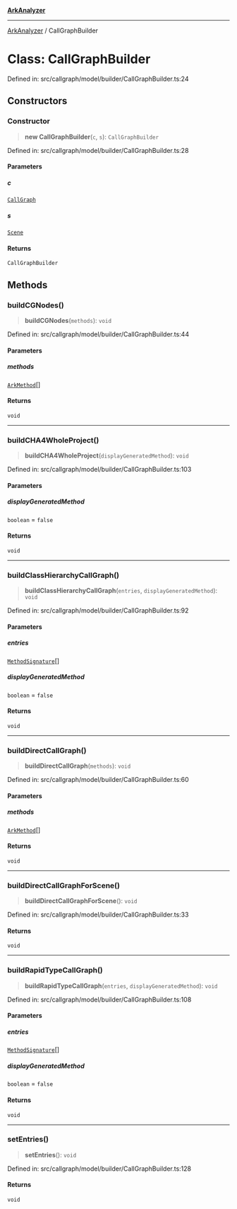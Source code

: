[**ArkAnalyzer**](../README.md)

***

[ArkAnalyzer](../globals.md) / CallGraphBuilder

# Class: CallGraphBuilder

Defined in: src/callgraph/model/builder/CallGraphBuilder.ts:24

## Constructors

### Constructor

> **new CallGraphBuilder**(`c`, `s`): `CallGraphBuilder`

Defined in: src/callgraph/model/builder/CallGraphBuilder.ts:28

#### Parameters

##### c

[`CallGraph`](CallGraph.md)

##### s

[`Scene`](Scene.md)

#### Returns

`CallGraphBuilder`

## Methods

### buildCGNodes()

> **buildCGNodes**(`methods`): `void`

Defined in: src/callgraph/model/builder/CallGraphBuilder.ts:44

#### Parameters

##### methods

[`ArkMethod`](ArkMethod.md)[]

#### Returns

`void`

***

### buildCHA4WholeProject()

> **buildCHA4WholeProject**(`displayGeneratedMethod`): `void`

Defined in: src/callgraph/model/builder/CallGraphBuilder.ts:103

#### Parameters

##### displayGeneratedMethod

`boolean` = `false`

#### Returns

`void`

***

### buildClassHierarchyCallGraph()

> **buildClassHierarchyCallGraph**(`entries`, `displayGeneratedMethod`): `void`

Defined in: src/callgraph/model/builder/CallGraphBuilder.ts:92

#### Parameters

##### entries

[`MethodSignature`](MethodSignature.md)[]

##### displayGeneratedMethod

`boolean` = `false`

#### Returns

`void`

***

### buildDirectCallGraph()

> **buildDirectCallGraph**(`methods`): `void`

Defined in: src/callgraph/model/builder/CallGraphBuilder.ts:60

#### Parameters

##### methods

[`ArkMethod`](ArkMethod.md)[]

#### Returns

`void`

***

### buildDirectCallGraphForScene()

> **buildDirectCallGraphForScene**(): `void`

Defined in: src/callgraph/model/builder/CallGraphBuilder.ts:33

#### Returns

`void`

***

### buildRapidTypeCallGraph()

> **buildRapidTypeCallGraph**(`entries`, `displayGeneratedMethod`): `void`

Defined in: src/callgraph/model/builder/CallGraphBuilder.ts:108

#### Parameters

##### entries

[`MethodSignature`](MethodSignature.md)[]

##### displayGeneratedMethod

`boolean` = `false`

#### Returns

`void`

***

### setEntries()

> **setEntries**(): `void`

Defined in: src/callgraph/model/builder/CallGraphBuilder.ts:128

#### Returns

`void`
